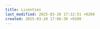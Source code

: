 ```yaml
---
title: Licenties
last_modified: 2025-03-20 17:12:51 +0200
created: 2025-03-20 17:06:30 +0200
---
```

